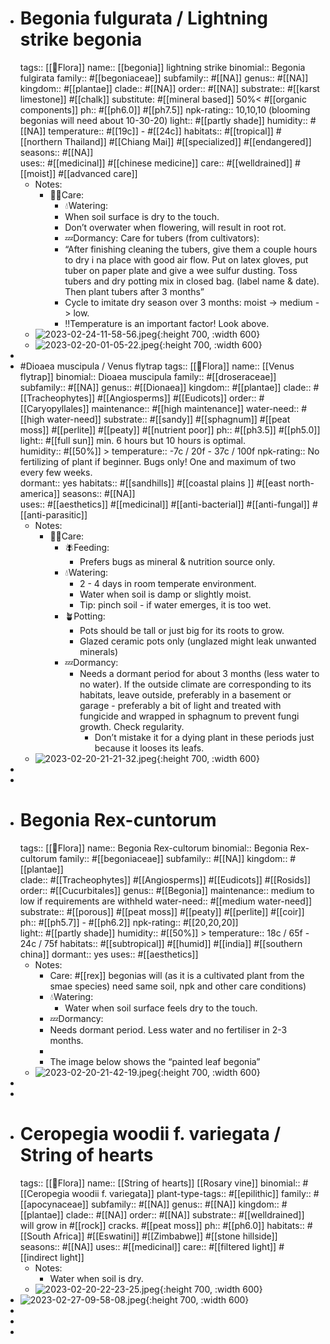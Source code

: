 - # Begonia fulgurata / Lightning strike begonia 
  tags::  [[🌱Flora]] 
  name:: [[begonia]] lightning strike 
  binomial:: Begonia fulgirata
  family:: #[[begoniaceae]]
  subfamily:: #[[NA]]
  genus:: #[[NA]] 
  kingdom:: #[[plantae]]
  clade:: #[[NA]]
  order:: #[[NA]]
  substrate:: #[[karst limestone]] #[[chalk]] substitute: #[[mineral based]] 50%< #[[organic components]]
  ph:: #[[ph6.0]] #[[ph7.5]]
  npk-rating:: 10,10,10 (blooming begonias will need about 10-30-20)
  light:: #[[partly shade]] 
  humidity:: #[[NA]] 
  temperature:: #[[19c]] - #[[24c]] 
  habitats::  #[[tropical]] #[[northern Thailand]] #[[Chiang Mai]] #[[specialized]] #[[endangered]] 
  seasons::  #[[NA]]   
  uses::  #[[medicinal]] #[[chinese medicine]] 
  care::  #[[welldrained]] #[[moist]] #[[advanced care]]
	- Notes:
		- 🤲🏼Care:
			- 💧Watering:
			- When soil surface is dry to the touch.
			- Don’t overwater when flowering, will result in root rot.
			- 💤Dormancy: 
			  Care for tubers (from cultivators):
			- “After finishing cleaning the tubers, give them a couple hours to dry i na place with good air flow. Put on latex gloves, put tuber on paper plate and give a wee sulfur dusting. 
			  Toss tubers and dry potting mix in closed bag. (label name & date). Then plant tubers after 3 months”
			- Cycle to imitate dry season over 3 months: moist -> medium -> low.
			- ‼️Temperature is an important factor! Look above.
	- ![2023-02-24-11-58-56.jpeg](../assets/2023-02-24-11-58-56.jpeg){:height 700, :width 600}
	- ![2023-02-20-01-05-22.jpeg](../assets/2023-02-20-01-05-22.jpeg){:height 700, :width 600}
-
- #Dioaea muscipula / Venus flytrap
  tags::  [[🌱Flora]] 
  name:: [[Venus flytrap]]
  binomial:: Dioaea muscipula
  family:: #[[droseraceae]]
  subfamily:: #[[NA]]
  genus:: #[[Dionaea]] 
  kingdom:: #[[plantae]]
  clade:: #[[Tracheophytes]] #[[Angiosperms]] #[[Eudicots]]
  order:: #[[Caryopyllales]]
  maintenance:: #[[high maintenance]]
  water-need:: #[[high water-need]] 
  substrate:: #[[sandy]] #[[sphagnum]] #[[peat moss]] #[[perlite]] #[[peaty]] #[[nutrient poor]] 
  ph:: #[[ph3.5]] #[[ph5.0]]
  light:: #[[full sun]] min. 6 hours but 10 hours is optimal.  
  humidity:: #[[50%]] > 
  temperature:: -7c / 20f - 37c / 100f
  npk-rating:: No fertilizing of plant if beginner. Bugs only! One and maximum  of two every few weeks.  
  dormant:: yes
  habitats::  #[[sandhills]] #[[coastal plains ]] #[[east north-america]] 
  seasons:: #[[NA]]   
  uses::  #[[aesthetics]] #[[medicinal]] #[[anti-bacterial]] #[[anti-fungal]] #[[anti-parasitic]]
	- Notes:
		- 🤲🏼Care:
			- 🪰Feeding:
				- Prefers bugs as mineral & nutrition source only.
			- 💧Watering:
				- 2 - 4 days in room temperate environment.
				- Water when soil is damp or slightly moist.
				- Tip: pinch soil - if water emerges, it is too wet.
			- 🪴Potting:
				- Pots should be tall or just big for its roots to grow.
				- Glazed ceramic pots only (unglazed might leak unwanted minerals)
			- 💤Dormancy:
				- Needs a dormant period for about 3 months (less water to no water). If the outside climate are corresponding to its habitats, leave outside, preferably in a basement or garage - preferably a bit of light and treated with fungicide and wrapped in sphagnum to prevent fungi growth. Check regularity.
					- Don’t mistake it for a dying plant in these periods just because it looses its leafs.
	- ![2023-02-20-21-21-32.jpeg](../assets/2023-02-20-21-21-32.jpeg){:height 700, :width 600}
-
-
- # Begonia Rex-cuntorum
  tags:: [[🌱Flora]] 
  name:: Begonia Rex-cultorum 
  binomial:: Begonia Rex-cultorum
  family:: #[[begoniaceae]] 
  subfamily:: #[[NA]]
  kingdom:: #[[plantae]]  
  clade:: #[[Tracheophytes]] #[[Angiosperms]] #[[Eudicots]] #[[Rosids]] 
  order:: #[[Cucurbitales]]
  genus:: #[[Begonia]]
  maintenance:: medium to low if requirements are withheld 
  water-need:: #[[medium water-need]]
  substrate:: #[[porous]] #[[peat moss]] #[[peaty]] #[[perlite]] #[[coir]] 
  ph:: #[[ph5.7]] - #[[ph6.2]]
  npk-rating:: #[[20,20,20]]   
  light:: #[[partly shade]]
  humidity:: #[[50%]] > 
  temperature:: 18c / 65f - 24c / 75f
  habitats::  #[[subtropical]] #[[humid]] #[[india]] #[[southern china]]
  dormant::  yes 
  uses::  #[[aesthetics]]
	- Notes:
		- Care: #[[rex]] begonias will (as it is a cultivated plant from the smae species) need same soil, npk and other care conditions)
		- 💧Watering:
			- Water when soil surface feels dry to the touch.
		- 💤Dormancy:
		- Needs dormant period. Less water and no fertiliser in 2-3 months.
		-
		- The image below shows the “painted leaf begonia”
	- ![2023-02-20-21-42-19.jpeg](../assets/2023-02-20-21-42-19.jpeg){:height 700, :width 600}
-
-
- # Ceropegia woodii f. variegata / String of hearts 
  tags::  [[🌱Flora]] 
  name:: [[String of hearts]] [[Rosary vine]]
  binomial:: #[[Ceropegia woodii f. variegata]] 
  plant-type-tags:: #[[epilithic]]
  family:: #[[apocynaceae]]
  subfamily:: #[[NA]]
  genus:: #[[NA]] 
  kingdom:: #[[plantae]]
  clade:: #[[NA]]
  order:: #[[NA]]
  substrate:: #[[welldrained]] will grow in #[[rock]] cracks. #[[peat moss]] 
  ph:: #[[ph6.0]] 
  habitats::  #[[South Africa]] #[[Eswatini]] #[[Zimbabwe]] #[[stone hillside]]    
  seasons::  #[[NA]]
  uses::  #[[medicinal]] 
  care::  #[[filtered light]] #[[indirect light]]
	- Notes:
		- Water when soil is dry.
	- ![2023-02-20-22-23-25.jpeg](../assets/2023-02-20-22-23-25.jpeg){:height 700, :width 600}
- ![2023-02-27-09-58-08.jpeg](../assets/2023-02-27-09-58-08.jpeg){:height 700, :width 600}
-
-
-